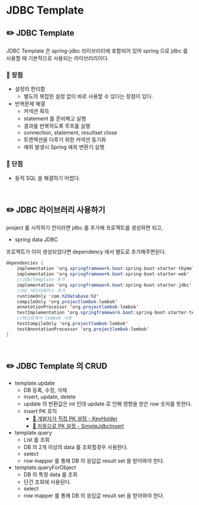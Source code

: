 # JDBC Template

## ✏️ JDBC Template

JDBC Template 은 spring-jdbc 라이브러리에 포함되어 있어
spring 으로 jdbc 를 사용할 때 기본적으로 사용되는 라이브러리이다.

### 📍 장점

- 설정의 편리함
    - 별도의 복잡한 설정 없이 바로 사용할 수 있다는 장점이 있다.
- 반복문제 해결
    - 커넥션 획득
    - statement 를 준비해고 실행
    - 결과를 반복하도록 루프를 실행
    - connection, statement, resultset close
    - 트랜젝션을 다루기 위한 커넥션 동기화
    - 예외 발생시 Spring 예외 변환기 실행

### 📍 단점

- 동적 SQL 을 해결하기 어렵다.

<br>

## ✏️ JDBC 라이브러리 사용하기

project 를 시작하기 전이라면 jdbc 를 추가해 프로젝트를 생성하면 되고,

- spring data JDBC

프로젝트가 이미 생성되었다면 dependency 에서 별도로 추가해주면된다.

```java
dependencies {
    implementation 'org.springframework.boot:spring-boot-starter-thymeleaf'
    implementation 'org.springframework.boot:spring-boot-starter-web'
    //JdbcTemplate 추가
    implementation 'org.springframework.boot:spring-boot-starter-jdbc'
    //H2 데이터베이스 추가
    runtimeOnly 'com.h2database:h2'
    compileOnly 'org.projectlombok:lombok'
    annotationProcessor 'org.projectlombok:lombok'
    testImplementation 'org.springframework.boot:spring-boot-starter-test'
    //테스트에서 lombok 사용
    testCompileOnly 'org.projectlombok:lombok'
    testAnnotationProcessor 'org.projectlombok:lombok'
}
```

<br>

## ✏️ JDBC Template 의 CRUD

- template.update
    - DB 등록, 수정, 삭제
    - insert, update, delete
    - update 의 반환값은 int 인데 update 로 인해 영향을 받은 row 숫자를 뜻한다.
    - insert PK 로직
        - [🔗 개발자가 직접 PK 설정 - KeyHolder](https://github.com/choideakook/TIL/blob/main/Spring/7%20DB%20접근%20활용/1%20JDBC%20Template/230202%202JDBC%20Template%20적용.md)
        - [🔗 자동으로 PK 설정 - SimpleJdbcInsert](https://github.com/choideakook/TIL/blob/main/Spring/7%20DB%20접근%20활용/1%20JDBC%20Template/230202%204%20Simple%20JDBC%20Insert.md)
- template.query
    - List 를 조회
    - DB 의 2개 이상의 data 를 조회할경우 사용한다.
    - select
    - row mapper 를 통해 DB 의 응답값 result set 을 받아와야 한다.
- template.queryForObject
    - DB 의 특정 data 를 조회
    - 단건 조회에 사용된다.
    - select
    - row mapper 를 통해 DB 의 응답값 result set 을 받아와야 한다.
